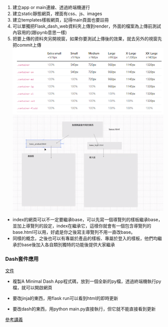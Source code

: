 1. 建立app or main連線、透過終端機運行
2. 建立static靜態網頁，裡面有css、js、images
3. 建立templates樣板網頁，記得main頁面也要註冊
4. 可以單獨把Flask_dash_web資料夾上傳到render，外面的檔案為上傳前測試內容用的(跟ipynb意思一樣)
5. 把要上傳的資料夾另開視窗，如果你要測試上傳後的效果，就去另外的視窗先把commit上傳
![Alt text](image.png)
![Alt text](image-1.png)

- index的網頁可以不一定要繼承base，可以先寫一個導覽列的樣板繼承base，並加上導覽列的設定，index在繼承它，這樣你就會有一個包含導覽列的base.html可以用，好處是你之後寫主導覽列不用一直改base。
- 同樣的概念，之後也可以有專屬於產品的樣板、專屬於登入的樣板，他們均繼承於base後加入各自類別獨特的功能後提供大家繼承


### Dash套件應用
[文件](https://dash.plotly.com/minimal-app)

- 複製A Minimal Dash App程式碼，放到一個全新的py檔，透過終端機執行py檔，就可以開啟網頁


- 要改jinja的東西，用flask run可以看到html的即時更新
- 要改dash的東西，用python main.py直接執行，但它就不能直接看到更新

[參考講義](https://github.com/roberthsu2003/python_dash_plotly)